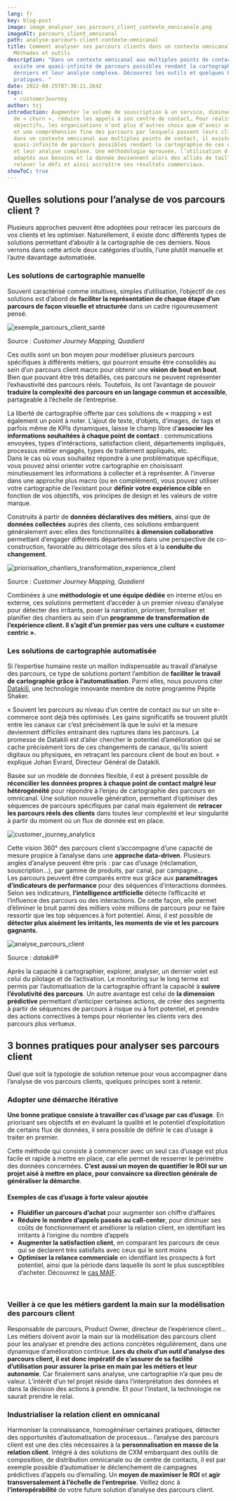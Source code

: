 ```yaml
---
lang: fr
key: blog-post
image: image_analyser_ses_parcours_client_contexte_omnicanale.png
imageAlt: parcours_client_omnicanal
path: analyse-parcours-client-contexte-omnicanal
title: Comment analyser ses parcours clients dans un contexte omnicanal ?
  Méthodes et outils
description: "Dans un contexte omnicanal aux multiples points de contact, il
  existe une quasi-infinité de parcours possibles rendant la cartographie de ces
  derniers et leur analyse complexe. Découvrez les outils et quelques bonnes
  pratiques. "
date: 2022-08-25T07:30:21.264Z
tags:
  - customerJourney
author: tcj
introduction: Augmenter le volume de souscription à un service, diminuer le taux
  de « churn », réduire les appels à son centre de contact… Pour réaliser ces
  objectifs, les organisations n’ont plus d’autres choix que d’avoir une vision
  et une compréhension fine des parcours par lesquels passent leurs clients. Or,
  dans un contexte omnicanal aux multiples points de contact, il existe une
  quasi-infinité de parcours possibles rendant la cartographie de ces derniers
  et leur analyse complexe. Une méthodologie éprouvée, l’utilisation d’outils
  adaptés aux besoins et la donnée deviennent alors des alliés de taille pour
  relever le défi et ainsi accroître ses résultats commerciaux.
showToC: true
---
```

## Quelles solutions pour l’analyse de vos parcours client ?

Plusieurs approches peuvent être adoptées pour retracer les parcours de vos clients et les optimiser. Naturellement, il existe donc différents types de solutions permettant d’aboutir à la cartographie de ces derniers. Nous verrons dans cette article deux catégories d’outils, l’une plutôt manuelle et l’autre davantage automatisée.

### Les solutions de cartographie manuelle

Souvent caractérisé comme intuitives, simples d’utilisation, l’objectif de ces solutions est d’abord de **faciliter la représentation de chaque étape d’un parcours de façon visuelle et structurée** dans un cadre rigoureusement pensé.

![exemple_parcours_client_santé](exemple_parcours_sante_cjm.jpg "Exemple Parcours client - CJM")

Source : *Customer Journey Mapping, Quadient*

Ces outils sont un bon moyen pour modéliser plusieurs parcours spécifiques à différents métiers, qui pourront ensuite être consolidés au sein d’un parcours client macro pour obtenir une **vision de bout en bout**. Bien que pouvant être très détaillés, ces parcours ne peuvent représenter l’exhaustivité des parcours réels. Toutefois, ils ont l’avantage de pouvoir **traduire la complexité des parcours en un langage commun et accessible**, partageable à l’échelle de l’entreprise.

La liberté de cartographie offerte par ces solutions de « mapping » est également un point à noter. L’ajout de texte, d’objets, d’images, de tags et parfois même de KPIs dynamiques, laisse le champ libre d’**associer les informations souhaitées à chaque point de contact** : communications envoyées, types d’intéractions, satisfaction client, départements impliqués, processus métier engagés, types de traitement appliqués, etc.\
Dans le cas où vous souhaitez répondre à une problématique spécifique, vous pouvez ainsi orienter votre cartographie en choisissant minutieusement les informations à collecter et à représenter. A l’inverse dans une approche plus macro (ou en complément), vous pouvez utiliser votre cartographie de l’existant pour **définir votre expérience cible** en fonction de vos objectifs, vos principes de design et les valeurs de votre marque.

Construits à partir de **données déclaratives des métiers**, ainsi que de **données collectées** auprès des clients, ces solutions embarquent généralement avec elles des fonctionnalités **à dimension collaborative** permettant d’engager différents départements dans une perspective de co-construction, favorable au détricotage des silos et à la **conduite du changement**.

![priorisation_chantiers_transformation_experience_client](tableau-de-priorisation-cjm.png "Tableau de priorisation des chantiers")

Source : *Customer Journey Mapping, Quadient*

Combinées à une **méthodologie et une équipe dédiée** en interne et/ou en externe, ces solutions permettent d’accéder à un premier niveau d’analyse pour détecter des irritants, poser la narration, prioriser, formaliser et planifier des chantiers au sein d’un **programme de transformation de l’expérience client. Il s’agit d’un premier pas vers une culture « customer centric ».**

### Les solutions de cartographie automatisée

Si l’expertise humaine reste un maillon indispensable au travail d’analyse des parcours, ce type de solutions portent l’ambition de **faciliter le travail de cartographie grâce à l’automatisation**. Parmi elles, nous pouvons citer [Datakili](https://datakili.com/), une technologie innovante membre de notre programme Pépite Shaker.

« Souvent les parcours au niveau d’un centre de contact ou sur un site e-commerce sont déjà très optimisés. Les gains significatifs se trouvent plutôt entre les canaux car c’est précisément là que le suivi et la mesure deviennent difficiles entrainant des ruptures dans les parcours. La promesse de Datakili est d’aller chercher le potentiel d’amélioration qui se cache précisément lors de ces changements de canaux, qu’ils soient digitaux ou physiques, en retraçant les parcours client de bout en bout. » explique Johan Evrard, Directeur Général de Datakili.

Basée sur un modèle de données flexible, il est à présent possible de **réconcilier les données propres à chaque point de contact malgré leur hétérogénéité** pour répondre à l’enjeu de cartographie des parcours en omnicanal. Une solution nouvelle génération, permettant d’optimiser des séquences de parcours spécifiques par canal mais également de **retracer les parcours réels des clients** dans toutes leur complexité et leur singularité à partir du moment où un flux de donnée est en place.

![customer_journey_analytics](datakili.png "Datakili")

Cette vision 360° des parcours client s’accompagne d’une capacité de mesure propice à l’analyse dans une **approche data-driven**. Plusieurs angles d’analyse peuvent être pris : par cas d’usage (réclamation, souscription…), par gamme de produits, par canal, par campagne…\
Les parcours peuvent être comparés entre eux grâce aux **paramétrages d’indicateurs de performance** pour des séquences d’interactions données. Selon ses indicateurs, **l’intelligence artificielle** détecte l’efficacité et l’influence des parcours ou des interactions. De cette façon, elle permet d’éliminer le bruit parmi des milliers voire millions de parcours pour ne faire ressortir que les top séquences à fort potentiel. Ainsi, il est possible de **détecter plus aisément les irritants, les moments de vie et les parcours gagnants.**

![analyse_parcours_client](exemple_interface_datakili.jpg "Interface Datakili")

Source : *datakili®*

Après la capacité à cartographier, explorer, analyser, un dernier volet est celui du pilotage et de l’activation. Le monitoring sur le long terme est permis par l’automatisation de la cartographie offrant la capacité à **suivre l’évolutivité des parcours**. Un autre avantage est celui de **la dimension prédictive** permettant d’anticiper certaines actions, de créer des segments à partir de séquences de parcours à risque ou à fort potentiel, et prendre des actions correctives à temps pour réorienter les clients vers des parcours plus vertueux.

## 3 bonnes pratiques pour analyser ses parcours client

Quel que soit la typologie de solution retenue pour vous accompagner dans l’analyse de vos parcours clients, quelques principes sont à retenir.

### Adopter une démarche itérative

**Une bonne pratique consiste à travailler cas d’usage par cas d’usage**. En priorisant ses objectifs et en évaluant la qualité et le potentiel d’exploitation de certains flux de données, il sera possible de définir le cas d’usage à traiter en premier.

Cette méthode qui consiste à commencer avec un seul cas d’usage est plus facile et rapide à mettre en place, car elle permet de resserrer le périmètre des données concernées. **C’est aussi un moyen de quantifier le ROI sur un projet aisé à mettre en place, pour convaincre sa direction générale de généraliser la démarche**.

#### Exemples de cas d’usage à forte valeur ajoutée

* **Fluidifier un parcours d’achat** pour augmenter son chiffre d’affaires
* **Réduire le nombre d’appels passés au call-center**, pour diminuer ses coûts de fonctionnement et améliorer la relation client, en identifiant les irritants à l’origine du nombre d’appels
* **Augmenter la satisfaction client**, en comparant les parcours de ceux qui se déclarent très satisfaits avec ceux qui le sont moins
* **Optimiser la relance commerciale** en identifiant les prospects à fort potentiel, ainsi que la période dans laquelle ils sont le plus susceptibles d’acheter. Découvrez le [cas MAIF](https://datakili.com/cas-dusage/maif/).

 

### Veiller à ce que les métiers gardent la main sur la modélisation des parcours client

Responsable de parcours, Product Owner, directeur de l’expérience client… Les métiers doivent avoir la main sur la modélisation des parcours client pour les analyser et prendre des actions concrètes régulièrement, dans une dynamique d’amélioration continue. **Lors du choix d’un outil d’analyse des parcours client, il est donc impératif de s’assurer de sa facilité d’utilisation pour assurer la prise en main par les métiers et leur autonomie**. Car finalement sans analyse, une cartographie n’a que peu de valeur. L’intérêt d’un tel projet réside dans l’interprétation des données et dans la décision des actions à prendre. Et pour l’instant, la technologie ne saurait prendre le relai.

### Industrialiser la relation client en omnicanal

Harmoniser la connaissance, homogénéiser certaines pratiques, détecter des opportunités d’automatisation de processus… l’analyse des parcours client est une des clés nécessaires à la **personnalisation en masse de la relation client**. Intégré à des solutions de CXM embarquant des outils de composition, de distribution omnicanale ou de centre de contacts, il est par exemple possible d’automatiser le déclenchement de campagnes prédictives d’appels ou d’emailing. Un **moyen de maximiser le ROI** et **agir transversalement à l’échelle de l’entreprise**. Veillez donc à **l’interopérabilité** de votre future solution d’analyse des parcours client.

